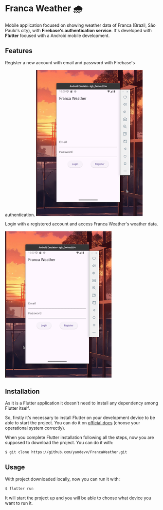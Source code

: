 # Franca Weather 🌧️
Mobile application focused on showing weather data of Franca (Brazil, São Paulo's city), with <strong>Firebase's authentication service</strong>. It's developed with <strong>Flutter</strong> focused with a Android mobile development.

## Features
Register a new account with email and password with Firebase's authentication.
<img
  src="assets/userRegistration.gif"
  width="350"
  style="margin-top: 16px;"
/>

Login with a registered account and access Franca Weather's weather data.
<img
  src="assets/userLoginAndWeatherData.gif"
  width="350"
  style="margin-top: 16px;"
/>

## Installation
As it is a Flutter application it doesn't need to install any dependency among Flutter itself.

So, firstly it's necessary to install Flutter on your development device to be able to start the project. You can do it on [official docs](https://docs.flutter.dev/get-started/install) (choose your operational system correctly).

When you complete Flutter installation following all the steps, now you are supposed to download the project. You can do it with:

```sh
$ git clone https://github.com/yandevv/FrancaWeather.git
```

## Usage
With project downloaded locally, now you can run it with:

```sh
$ flutter run
```

It will start the project up and you will be able to choose what device you want to run it.